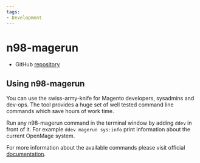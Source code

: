 ```yaml
---
tags:
- Development
---
```


# n98-magerun

- GitHub [repository](https://github.com/netz98/n98-magerun)

## Using n98-magerun

You can use the swiss-army-knife for Magento developers, sysadmins and dev-ops. The tool provides a huge set of well tested command line commands which save hours of work time.

Run any n98-magerun command in the terminal window by adding `ddev` in front of it. For example `ddev magerun sys:info` print information about the current OpenMage system.

For more information about the available commands please visit official [documentation](https://n98-magerun.readthedocs.io/en/latest/index.html).
